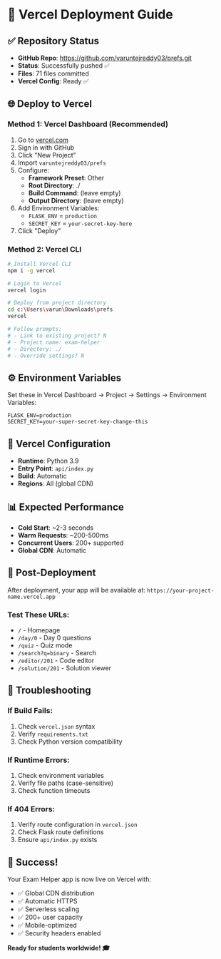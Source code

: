 # 🚀 Vercel Deployment Guide

## ✅ Repository Status
- **GitHub Repo**: https://github.com/varuntejreddy03/prefs.git
- **Status**: Successfully pushed ✅
- **Files**: 71 files committed
- **Vercel Config**: Ready ✅

## 🌐 Deploy to Vercel

### Method 1: Vercel Dashboard (Recommended)
1. Go to [vercel.com](https://vercel.com)
2. Sign in with GitHub
3. Click "New Project"
4. Import `varuntejreddy03/prefs`
5. Configure:
   - **Framework Preset**: Other
   - **Root Directory**: ./
   - **Build Command**: (leave empty)
   - **Output Directory**: (leave empty)
6. Add Environment Variables:
   - `FLASK_ENV` = `production`
   - `SECRET_KEY` = `your-secret-key-here`
7. Click "Deploy"

### Method 2: Vercel CLI
```bash
# Install Vercel CLI
npm i -g vercel

# Login to Vercel
vercel login

# Deploy from project directory
cd c:\Users\varun\Downloads\prefs
vercel

# Follow prompts:
# - Link to existing project? N
# - Project name: exam-helper
# - Directory: ./
# - Override settings? N
```

## ⚙️ Environment Variables
Set these in Vercel Dashboard → Project → Settings → Environment Variables:

```
FLASK_ENV=production
SECRET_KEY=your-super-secret-key-change-this
```

## 🔧 Vercel Configuration
- **Runtime**: Python 3.9
- **Entry Point**: `api/index.py`
- **Build**: Automatic
- **Regions**: All (global CDN)

## 📊 Expected Performance
- **Cold Start**: ~2-3 seconds
- **Warm Requests**: ~200-500ms
- **Concurrent Users**: 200+ supported
- **Global CDN**: Automatic

## 🎯 Post-Deployment
After deployment, your app will be available at:
`https://your-project-name.vercel.app`

### Test These URLs:
- `/` - Homepage
- `/day/0` - Day 0 questions
- `/quiz` - Quiz mode
- `/search?q=binary` - Search
- `/editor/201` - Code editor
- `/solution/201` - Solution viewer

## 🚨 Troubleshooting

### If Build Fails:
1. Check `vercel.json` syntax
2. Verify `requirements.txt`
3. Check Python version compatibility

### If Runtime Errors:
1. Check environment variables
2. Verify file paths (case-sensitive)
3. Check function timeouts

### If 404 Errors:
1. Verify route configuration in `vercel.json`
2. Check Flask route definitions
3. Ensure `api/index.py` exists

## 🎉 Success!
Your Exam Helper app is now live on Vercel with:
- ✅ Global CDN distribution
- ✅ Automatic HTTPS
- ✅ Serverless scaling
- ✅ 200+ user capacity
- ✅ Mobile-optimized
- ✅ Security headers enabled

**Ready for students worldwide! 🎓**